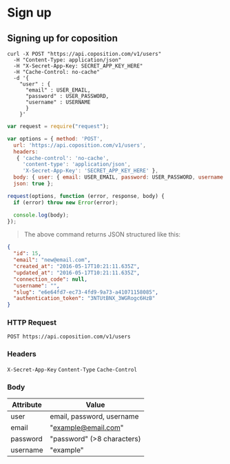 # Sign up
## Signing up for coposition
```shell
curl -X POST "https://api.coposition.com/v1/users"
  -H "Content-Type: application/json"
  -H "X-Secret-App-Key: SECRET_APP_KEY_HERE"
  -H "Cache-Control: no-cache"
  -d '{
    "user" : {
      "email" : USER_EMAIL,
      "password" : USER_PASSWORD,
      "username" : USERNAME
      }
    }'
```
```javascript
var request = require("request");

var options = { method: 'POST',
  url: 'https://api.coposition.com/v1/users',
  headers:
   { 'cache-control': 'no-cache',
     'content-type': 'application/json',
     'X-Secret-App-Key': 'SECRET_APP_KEY_HERE' },
  body: { user: { email: USER_EMAIL, password: USER_PASSWORD, username: USERNAME } },
  json: true };

request(options, function (error, response, body) {
  if (error) throw new Error(error);

  console.log(body);
});

```
> The above command returns JSON structured like this:

```json
{
  "id": 15,
  "email": "new@email.com",
  "created_at": "2016-05-17T10:21:11.635Z",
  "updated_at": "2016-05-17T10:21:11.635Z",
  "connection_code": null,
  "username": "",
  "slug": "e6e64fd7-ec73-4fd9-9a73-a41071158085",
  "authentication_token": "3NTUtBNX_3WGRogc6HzB"
}
```
### HTTP Request
`POST https://api.coposition.com/v1/users`

### Headers

`X-Secret-App-Key`
`Content-Type`
`Cache-Control`

### Body
Attribute | Value
-------------- | --------------
user | email, password, username
email | "example@email.com"
password | "password" (>8 characters)
username | "example"

